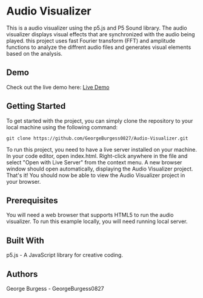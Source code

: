# Audio Visualizer
This is a audio visualizer using the p5.js and P5 Sound library. The audio visualizer displays visual effects that are synchronized with the audio being played. this project uses fast Fourier transform (FFT) and amplitude functions to analyze the diffrent audio files and generates visual elements based on the analysis.


## Demo
Check out the live demo here: [Live Demo](https://geburgess-music-visualizer.netlify.app)


## Getting Started
To get started with the project, you can simply clone the repository to your local machine using the following command:


`git clone https://github.com/GeorgeBurgess0827/Audio-Visualizer.git`

To run this project, you need to have a live server installed on your machine.
In your code editor, open index.html.
Right-click anywhere in the file and select "Open with Live Server" from the context menu.
A new browser window should open automatically, displaying the Audio Visualizer project.
That's it! You should now be able to view the Audio Visualizer project in your browser.


## Prerequisites
You will need a web browser that supports HTML5 to run the audio visualizer.
To run this example locally, you will need running local server.

## Built With
p5.js - A JavaScript library for creative coding.

## Authors
George Burgess - GeorgeBurgess0827
